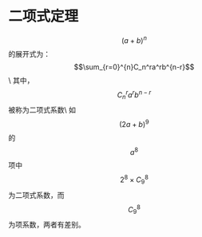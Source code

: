 <script 
  src="https://cdn.bootcss.com/mathjax/2.7.5/MathJax.js?config=TeX-MML-AM_CHTML">
</script>
# 二项式定理
$$(a+b)^n$$ 的展开式为：$$\sum_{r=0}^{n}C_n^ra^rb^{n-r}$$\\
其中，$$C_n^ra^rb^{n-r}$$ 被称为二项式系数\\
如$$(2a+b)^9$$ 的 $$a^8$$ 项中 $$2^8\times C_9^8$$ 为二项式系数，而 $$C_9^8$$ 为项系数，两者有差别。


